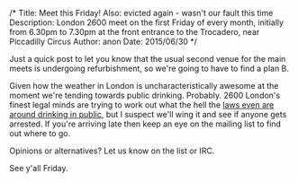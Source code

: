 /*
Title: Meet this Friday! Also: evicted again - wasn't our fault this time
Description: London 2600 meet on the first Friday of every month, initially from 6.30pm to 7.30pm at the front entrance to the Trocadero, near Piccadilly Circus
Author: anon
Date: 2015/06/30
*/

Just a quick post to let you know that the usual second venue for the main meets is undergoing refurbishment, so we're going to have to find a plan B.

Given how the weather in London is uncharacteristically awesome at the moment we're tending towards public drinking. Probably. 2600 London's finest legal 
minds are trying to work out what the hell the [laws even are around drinking in public](https://en.wikipedia.org/wiki/Designated_Public_Places_Order), 
but I suspect we'll wing it and see if anyone gets arrested. If you're arriving late then keep an eye on the mailing list to find out where to go.

Opinions or alternatives? Let us know on the list or IRC.

See y'all Friday.
